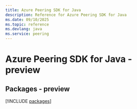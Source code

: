 ```yaml
---
title: Azure Peering SDK for Java
description: Reference for Azure Peering SDK for Java
ms.date: 09/10/2025
ms.topic: reference
ms.devlang: java
ms.service: peering
---
```

# Azure Peering SDK for Java - preview
## Packages - preview
[!INCLUDE [packages](peering-index.md)]